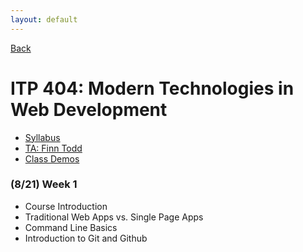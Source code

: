 ```yaml
---
layout: default
---
```


[Back](/teaching)

# ITP 404: Modern Technologies in Web Development

* [Syllabus](https://web-app.usc.edu/soc/syllabus/20183/31835.pdf)
* [TA: Finn Todd](mailto:ftodd@usc.edu)
* [Class Demos](https://github.com/itp404-fall-2018)

### (8/21) Week 1

* Course Introduction
* Traditional Web Apps vs. Single Page Apps
* Command Line Basics
* Introduction to Git and Github
